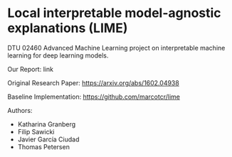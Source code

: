 # Local interpretable model-agnostic explanations (LIME)

DTU 02460 Advanced Machine Learning project on interpretable machine learning for deep learning models.

Our Report: link 

Original Research Paper: https://arxiv.org/abs/1602.04938

Baseline Implementation: https://github.com/marcotcr/lime

Authors:
- Katharina Granberg
- Filip Sawicki
- Javier García Ciudad
- Thomas Petersen